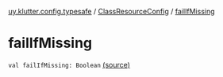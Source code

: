 [uy.klutter.config.typesafe](../index.md) / [ClassResourceConfig](index.md) / [failIfMissing](.)


# failIfMissing
`val failIfMissing: Boolean` [(source)](https://github.com/kohesive/klutter/blob/master/config-typesafe-jdk6/src/main/kotlin/uy/klutter/config/typesafe/ConfigLoading.kt#L129)


